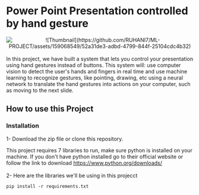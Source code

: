 # Power Point Presentation controlled by hand gesture
<div align="center"> 
<img src="https://www.canva.com/design/DAGIColnswE/BgonuB-3Ez6UsUef-MfxXA/view?utm_content=DAGIColnswE&utm_campaign=designshare&utm_medium=link&utm_source=editor)" alt="![Thumbnail](https://github.com/RUHANI7/ML-PROJECT/assets/159068549/52a31de3-adbd-4799-844f-25104cdc4b32)
" />
 </div> 
 <br/>
 In this project, we have built a system that lets you control your presentation using hand gestures instead of buttons. This system will: use computer vision to detect the user's hands and fingers in real time and use machine learning to recognize gestures, like pointing, drawing, etc using a neural network to translate the hand gestures into actions on your computer, such as moving to the next slide.
 
 ## How to use this Project
 
 ### Installation
1- Download the zip file or clone this repository.

This project requires 7 libraries to run, make sure python is installed on your machine. If you don't have python installed go to their official website or follow the link to download https://www.python.org/downloads/
 <br/> <br/>
2- Here are the libraries we'll be using in this projecct

```
pip install -r requirements.txt
```
